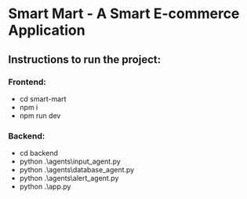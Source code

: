 # Smart Mart - A Smart E-commerce Application

## Instructions to run the project:

### Frontend:
- cd smart-mart
- npm i
- npm run dev

### Backend:
- cd backend
- python .\agents\input_agent.py
- python .\agents\database_agent.py
- python .\agents\alert_agent.py
- python .\app.py